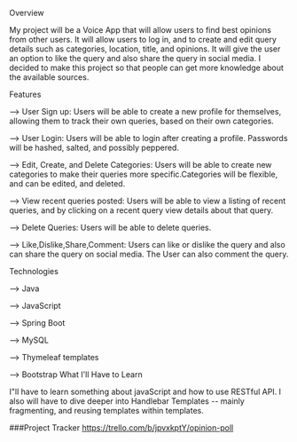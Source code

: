 
Overview

My project will be a Voice App that will allow users to find best opinions from other users. It will allow users to log in, and to create and edit query details such as categories, location, title, and opinions. It will give the user an option to like the query and also share the query in social media. I decided to make this project so that people can get more knowledge about the available sources.

Features

--> User Sign up: Users will be able to create a new profile for themselves, allowing them to track their own queries, based on their own categories.

--> User Login: Users will be able to login after creating a profile. Passwords will be hashed, salted, and possibly peppered.

--> Edit, Create, and Delete Categories: Users will be able to create new categories to make their queries more specific.Categories will be flexible, and can be edited, and deleted.

--> View recent queries posted: Users will be able to view a listing of recent queries, and by clicking on a recent query view details about that query.

--> Delete Queries: Users will be able to delete queries.

--> Like,Dislike,Share,Comment: Users can like or dislike the query and also can share the query on social media. The User can also comment the query.

Technologies

--> Java

--> JavaScript

--> Spring Boot

--> MySQL

--> Thymeleaf templates

--> Bootstrap
What I'll Have to Learn

I"ll have to learn something about javaScript and how to use RESTful API. I also will have to dive deeper into Handlebar Templates -- mainly fragmenting, and reusing templates within templates.

###Project Tracker https://trello.com/b/jpvxkptY/opinion-poll
